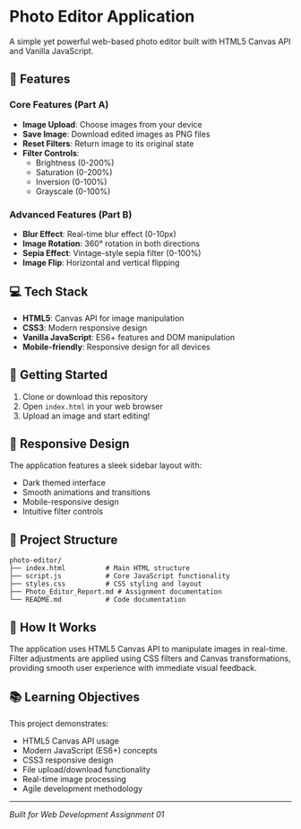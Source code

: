 # Photo Editor Application

A simple yet powerful web-based photo editor built with HTML5 Canvas API and Vanilla JavaScript.

## 🚀 Features

### Core Features (Part A)
- **Image Upload**: Choose images from your device
- **Save Image**: Download edited images as PNG files
- **Reset Filters**: Return image to its original state
- **Filter Controls**:
  - Brightness (0-200%)
  - Saturation (0-200%)
  - Inversion (0-100%)
  - Grayscale (0-100%)

### Advanced Features (Part B)
- **Blur Effect**: Real-time blur effect (0-10px)
- **Image Rotation**: 360° rotation in both directions
- **Sepia Effect**: Vintage-style sepia filter (0-100%)
- **Image Flip**: Horizontal and vertical flipping

## 💻 Tech Stack

- **HTML5**: Canvas API for image manipulation
- **CSS3**: Modern responsive design
- **Vanilla JavaScript**: ES6+ features and DOM manipulation
- **Mobile-friendly**: Responsive design for all devices

## 🚀 Getting Started

1. Clone or download this repository
2. Open `index.html` in your web browser
3. Upload an image and start editing!

## 📱 Responsive Design

The application features a sleek sidebar layout with:
- Dark themed interface
- Smooth animations and transitions
- Mobile-responsive design
- Intuitive filter controls

## 🎯 Project Structure

```
photo-editor/
├── index.html          # Main HTML structure
├── script.js           # Core JavaScript functionality
├── styles.css          # CSS styling and layout
├── Photo_Editor_Report.md # Assignment documentation
└── README.md           # Code documentation
```

## 🔧 How It Works

The application uses HTML5 Canvas API to manipulate images in real-time. Filter adjustments are applied using CSS filters and Canvas transformations, providing smooth user experience with immediate visual feedback.

## 📚 Learning Objectives

This project demonstrates:
- HTML5 Canvas API usage
- Modern JavaScript (ES6+) concepts
- CSS3 responsive design
- File upload/download functionality
- Real-time image processing
- Agile development methodology

---

*Built for Web Development Assignment 01*
